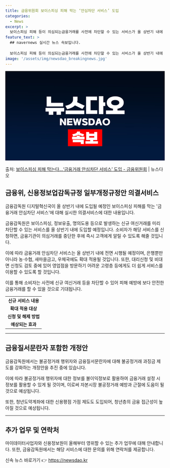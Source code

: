 ```yaml
---
title: 금융위원회 보이스피싱 피해 막는 ‘안심차단 서비스’ 도입
categories:
  - News
excerpt: >
  보이스피싱 피해 등이 의심되는금융거래를 사전에 차단할 수 있는 서비스가 올 상반기 내에 도입된다. 금융소비자…
feature_text: >
  ## navernews 실시간 뉴스 속보입니다.

  보이스피싱 피해 등이 의심되는금융거래를 사전에 차단할 수 있는 서비스가 올 상반기 내에 도입된다. 금융소비자…
image: '/assets/img/newsdao_breakingnews.jpg'
---
```


![뉴스다오 속보](/assets/img/newsdao_breakingnews.jpg)

<p>출처: <a href="https://newsdao.kr/3618" rel="dofollow">보이스피싱 피해 막는다…‘금융거래 안심차단 서비스’ 도입 - 금융위원회</a> | 뉴스다오</p>

<h2 data-ke-size="size26">금융위, 신용정보업감독규정 일부개정규정안 의결서비스</h2>
<p data-ke-size="size16">금융감독원 디지털혁신국이 올 상반기 내에 도입될 예정인 보이스피싱 피해를 막는 '금융거래 안심차단 서비스'에 대해 실시한 의결서비스에 대한 내용입니다.</p>

<p data-ke-size="size16">금융감독원은 보이스피싱, 정보유출, 명의도용 등으로 발생하는 신규 여신거래를 미리 차단할 수 있는 서비스를 올 상반기 내에 도입할 예정입니다. 소비자가 해당 서비스를 신청하면, 금융기관이 의심거래를 중단한 후에 즉시 고객에게 알릴 수 있도록 해줄 것입니다.</p>

<p data-ke-size="size16">이에 따라 금융거래 안심차단 서비스는 올 상반기 내에 전면 시행될 예정이며, 은행뿐만 아니라 농·수협, 새마을금고, 우체국에도 확대 적용될 것입니다. 또한, 대리신청 및 비대면 신청도 검토 중에 있어 영업점을 방문하기 어려운 고령층 등에게도 더 쉽게 서비스를 이용할 수 있도록 할 것입니다.</p>

<p data-ke-size="size16">이를 통해 소비자는 사전에 신규 여신거래 등을 차단할 수 있어 피해 예방에 보다 안전한 금융거래를 할 수 있을 것으로 기대됩니다.</p>

<table>
	<tbody>
		<tr>
			<td style="text-align: center; height: 17px;"><b>신규 서비스 내용</b></td>
		</tr>
		<tr>
			<td style="text-align: center; height: 17px;"><b>확대 적용 대상</b></td>
		</tr>
		<tr>
			<td style="text-align: center; height: 17px;"><b>신청 및 해제 방법</b></td>
		</tr>
		<tr>
			<td style="text-align: center; height: 17px;"><b>예상되는 효과</b></td>
		</tr>
	</tbody>
</table>

<hr>

<h2 data-ke-size="size26">금융질서문란자 포함한 개정안</h2>
<p data-ke-size="size16">금융감독원에서는 불공정거래 행위자와 금융질서문란자에 대해 불공정거래 과징금 제도를 강화하는 개정안을 추진 중에 있습니다.</p>

<p data-ke-size="size16">이에 따라 불공정거래 행위자에 대한 정보를 불이익정보로 활용하여 금융거래 설정 시 정보를 활용할 수 있게 될 것이며, 이로써 자본시장 불공정거래 예방과 근절에 도움이 될 것으로 예상됩니다.</p>

<p data-ke-size="size16">또한, 청년도약계좌에 대한 신용평점 가점 제도도 도입되어, 청년층의 금융 접근성이 높아질 것으로 예상됩니다.</p>

<hr>

<h2 data-ke-size="size26">추가 업무 및 연락처</h2>
<p data-ke-size="size16">마이데이터사업자와 신용정보원이 올해부터 영위할 수 있는 추가 업무에 대해 안내합니다. 또한, 금융감독원에서는 해당 서비스에 대한 문의를 위해 연락처를 제공합니다.</p>
 

신속 뉴스 바로가기 👉 <a href="https://newsdao.kr" rel="dofollow">https://newsdao.kr</a>


